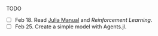 TODO
- [ ] Feb 18. Read [Julia Manual](https://docs.julialang.org/en/v1/manual/) and *Reinforcement Learning*.
- [ ] Feb 25. Create a simple model with Agents.jl.
